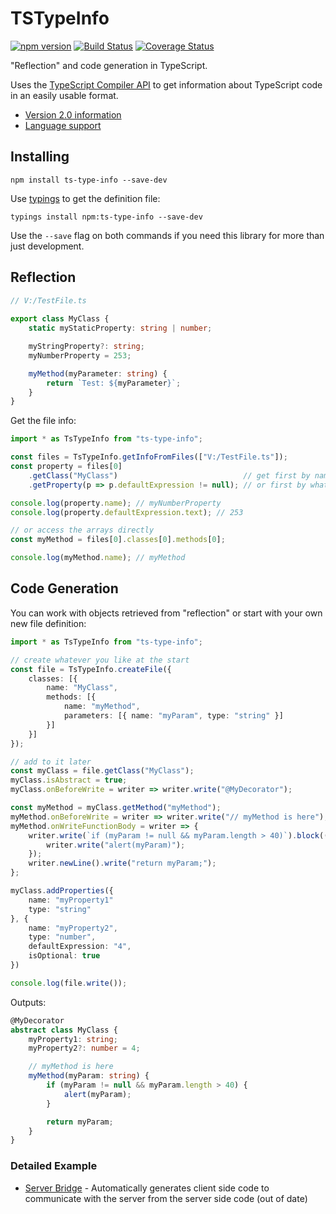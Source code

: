 ﻿TSTypeInfo
==========

[![npm version](https://badge.fury.io/js/ts-type-info.svg)](https://badge.fury.io/js/ts-type-info) [![Build Status](https://travis-ci.org/dsherret/ts-type-info.svg?branch=master)](https://travis-ci.org/dsherret/ts-type-info?branch=master)
[![Coverage Status](https://coveralls.io/repos/dsherret/ts-type-info/badge.svg?branch=master&service=github)](https://coveralls.io/github/dsherret/ts-type-info?branch=master)

"Reflection" and code generation in TypeScript.

Uses the [TypeScript Compiler API](https://github.com/Microsoft/TypeScript/wiki/Using-the-Compiler-API) to get information about TypeScript code in an easily usable format.

* [Version 2.0 information](https://github.com/dsherret/ts-type-info/wiki/What%27s-New)
* [Language support](https://github.com/dsherret/ts-type-info/wiki/Language-Support)

## Installing

```
npm install ts-type-info --save-dev
```

Use [typings](https://github.com/typings/typings) to get the definition file:

```
typings install npm:ts-type-info --save-dev
```

Use the `--save` flag on both commands if you need this library for more than just development.

## Reflection

```typescript
// V:/TestFile.ts
﻿
export class MyClass {
    static myStaticProperty: string | number;

    myStringProperty?: string;
    myNumberProperty = 253;

    myMethod(myParameter: string) {
        return `Test: ${myParameter}`;
    }
}

```

Get the file info:

```typescript
import * as TsTypeInfo from "ts-type-info";

const files = TsTypeInfo.getInfoFromFiles(["V:/TestFile.ts"]);
const property = files[0]
    .getClass("MyClass")                            // get first by name
    .getProperty(p => p.defaultExpression != null); // or first by what matches

console.log(property.name); // myNumberProperty
console.log(property.defaultExpression.text); // 253

// or access the arrays directly
const myMethod = files[0].classes[0].methods[0];

console.log(myMethod.name); // myMethod
```

## Code Generation

You can work with objects retrieved from "reflection" or start with your own new file definition:

```typescript
import * as TsTypeInfo from "ts-type-info";

// create whatever you like at the start
const file = TsTypeInfo.createFile({
    classes: [{
        name: "MyClass",
        methods: [{
            name: "myMethod",
            parameters: [{ name: "myParam", type: "string" }]
        }]
    }]
});

// add to it later
const myClass = file.getClass("MyClass");
myClass.isAbstract = true;
myClass.onBeforeWrite = writer => writer.write("@MyDecorator");

const myMethod = myClass.getMethod("myMethod");
myMethod.onBeforeWrite = writer => writer.write("// myMethod is here");
myMethod.onWriteFunctionBody = writer => {
    writer.write(`if (myParam != null && myParam.length > 40)`).block(() => {
        writer.write("alert(myParam)");
    });
    writer.newLine().write("return myParam;");
};

myClass.addProperties({
    name: "myProperty1"
    type: "string"
}, {
    name: "myProperty2",
    type: "number",
    defaultExpression: "4",
    isOptional: true
})

console.log(file.write());
```

Outputs:

```typeScript
@MyDecorator
abstract class MyClass {
    myProperty1: string;
    myProperty2?: number = 4;

    // myMethod is here
    myMethod(myParam: string) {
        if (myParam != null && myParam.length > 40) {
            alert(myParam);
        }

        return myParam;
    }
}
```

### Detailed Example

* [Server Bridge](https://github.com/dsherret/server-bridge) - Automatically generates client side code to communicate with the server from the server side code (out of date)
